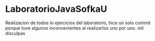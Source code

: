 # LaboratorioJavaSofkaU

Realizacion de todos lo ejercicios del laboratorio, hice un solo commit porque tuve algunos inconvenientes al realizarlos uno por uno.
mil disculpas
